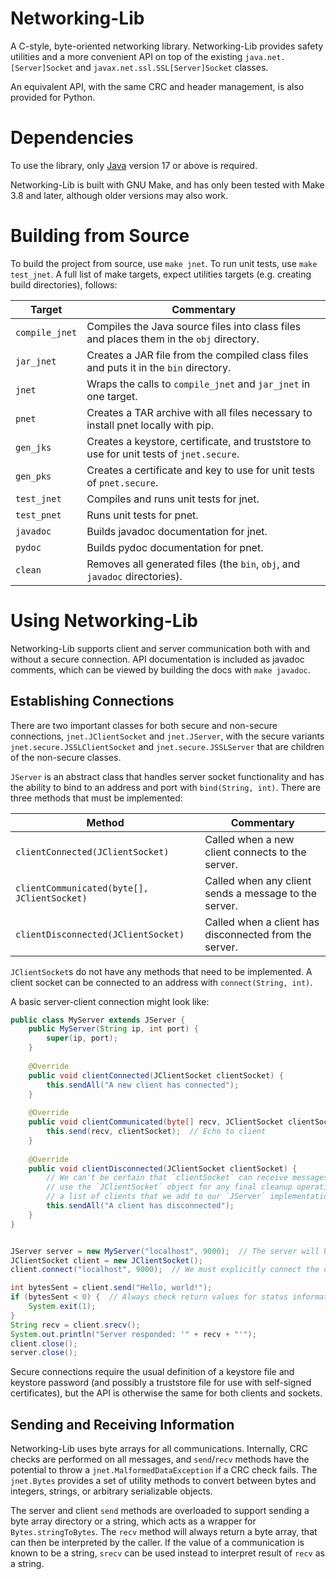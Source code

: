 # Networking-Lib
A C-style, byte-oriented networking library. Networking-Lib provides safety utilities and a more
convenient API on top of the existing `java.net.[Server]Socket` and
`javax.net.ssl.SSL[Server]Socket` classes.

An equivalent API, with the same CRC and header management, is also provided for Python.


# Dependencies
To use the library, only [Java](https://www.oracle.com/java/technologies/downloads/) version 17
or above is required.

Networking-Lib is built with GNU Make, and has only been tested with Make 3.8 and later, although
older versions may also work.


# Building from Source
To build the project from source, use `make jnet`. To run unit tests, use `make test_jnet`. A full
list of make targets, expect utilities targets (e.g. creating build directories), follows:

| Target         | Commentary                                                                              |
|----------------|-----------------------------------------------------------------------------------------|
| `compile_jnet` | Compiles the Java source files into class files and places them in the `obj` directory. |
| `jar_jnet`     | Creates a JAR file from the compiled class files and puts it in the `bin` directory.    |
| `jnet`         | Wraps the calls to `compile_jnet` and `jar_jnet` in one target.                         |
| `pnet`         | Creates a TAR archive with all files necessary to install pnet locally with pip.        |
| `gen_jks`      | Creates a keystore, certificate, and truststore to use for unit tests of `jnet.secure`. |
| `gen_pks`      | Creates a certificate and key to use for unit tests of `pnet.secure`.                   |
| `test_jnet`    | Compiles and runs unit tests for jnet.                                                  |
| `test_pnet`    | Runs unit tests for pnet.                                                               |
| `javadoc`      | Builds javadoc documentation for jnet.                                                  |
| `pydoc`        | Builds pydoc documentation for pnet.                                                    |
| `clean`        | Removes all generated files (the `bin`, `obj`, and `javadoc` directories).              |


# Using Networking-Lib
Networking-Lib supports client and server communication both with and without a secure connection.
API documentation is included as javadoc comments, which can be viewed by building the docs
with `make javadoc`.

## Establishing Connections
There are two important classes for both secure and non-secure connections, `jnet.JClientSocket`
and `jnet.JServer`, with the secure variants `jnet.secure.JSSLClientSocket` and `jnet.secure.JSSLServer` that are children of the non-secure classes.

`JServer` is an abstract class that handles server socket functionality and has the ability to
bind to an address and port with `bind(String, int)`. There are three methods that must be implemented:

| Method                                      | Commentary                                             |
|---------------------------------------------|--------------------------------------------------------|
| `clientConnected(JClientSocket)`            | Called when a new client connects to the server.       |
| `clientCommunicated(byte[], JClientSocket)` | Called when any client sends a message to the server.  |
| `clientDisconnected(JClientSocket)`         | Called when a client has disconnected from the server. |

`JClientSocket`s do not have any methods that need to be implemented. A client socket can be
connected to an address with `connect(String, int)`.

A basic server-client connection might look like:

```java
public class MyServer extends JServer {
    public MyServer(String ip, int port) {
        super(ip, port);
    }
    
    @Override
    public void clientConnected(JClientSocket clientSocket) {
        this.sendAll("A new client has connected");
    }
    
    @Override
    public void clientCommunicated(byte[] recv, JClientSocket clientSocket) {
        this.send(recv, clientSocket);  // Echo to client
    }
    
    @Override
    public void clientDisconnected(JClientSocket clientSocket) {
        // We can't be certain that `clientSocket` can receive messages at this point, but we can
        // use the `JClientSocket` object for any final cleanup operations (e.g. removing from
        // a list of clients that we add to our `JServer` implementation).
        this.sendAll("A client has disconnected");
    }
}


JServer server = new MyServer("localhost", 9000);  // The server will bind at construction-time
JClientSocket client = new JClientSocket();
client.connect("localhost", 9000);  // We must explicitly connect the client.

int bytesSent = client.send("Hello, world!");
if (bytesSent < 0) {  // Always check return values for status information
    System.exit(1);
}
String recv = client.srecv();
System.out.println("Server responded: '" + recv + "'");
client.close();
server.close();
```

Secure connections require the usual definition of a keystore file and keystore password (and
possibly a truststore file for use with self-signed certificates), but the API is otherwise the
same for both clients and sockets.

## Sending and Receiving Information
Networking-Lib uses byte arrays for all communications. Internally, CRC checks are performed on all
messages, and `send`/`recv` methods have the potential to throw a `jnet.MalformedDataException` if
a CRC check fails. The `jnet.Bytes` provides a set of utility methods to convert between bytes and
integers, strings, or arbitrary serializable objects.

The server and client `send` methods are overloaded to support sending a byte array directory or a
string, which acts as a wrapper for `Bytes.stringToBytes`. The `recv` method will always return a
byte array, that can then be interpreted by the caller. If the value of a communication is known
to be a string, `srecv` can be used instead to interpret result of `recv` as a string.
